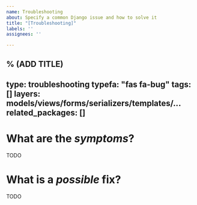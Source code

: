 ```yaml
---
name: Troubleshooting
about: Specify a common Django issue and how to solve it
title: "[Troubleshooting]"
labels: ''
assignees: ''

---
```


% (ADD TITLE)
---
type: troubleshooting
typefa: "fas fa-bug"
tags: []
layers: models/views/forms/serializers/templates/...
related_packages: []
---

# What are the *symptoms*?

TODO

# What is a *possible* fix?

TODO
